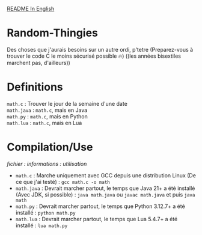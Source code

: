 [README In English](https://github.com/Unikamo/Random-Thingies/edit/main/README.md)

# Random-Thingies
Des choses que j'aurais besoins sur un autre ordi, p'tetre
(Preparez-vous à trouver le code C le moins sécurisé possible :fire:)
((les années bisextiles marchent pas, d'ailleurs))

# Definitions
`math.c` : Trouver le jour de la semaine d'une date\
`math.java` : `math.c`, mais en Java\
`math.py` : `math.c`, mais en Python\
`math.lua` : `math.c`, mais en Lua

# Compilation/Use
*fichier : informations : utilisation*

+ `math.c` : Marche uniquement avec GCC depuis une distribution Linux (De ce que j'ai testé) : `gcc math.c -o math`
+ `math.java` : Devrait marcher partout, le temps que Java 21+ a été installé (Avec JDK, si possible) : `java math.java` ou `javac math.java` et puis `java math`
+ `math.py` : Devrait marcher partout, le temps que Python 3.12.7+ a été installé : `python math.py`
+ `math.lua` : Devrait marcher partout, le temps que Lua 5.4.7+ a été installé : `lua math.py`
